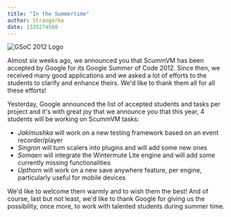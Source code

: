 ```yaml
---
title: "In the Summertime"
author: Strangerke
date: 1335274560
---
```


![GSoC 2012 Logo](/data/news/GSOC_12_logo.png)

Almost six weeks ago, we announced you that ScummVM has been accepted by Google for its Google Summer of Code 2012. Since then, we received many good applications and we asked a lot of efforts to the students to clarify and enhance theirs. We'd like to thank them all for all these efforts!

Yesterday, Google announced the list of accepted students and tasks per project and it's with great joy that we announce you that this year, 4 students will be working on ScummVM tasks:

*   *Jakimushka* will work on a new testing framework based on an event recorder/player
*   *Singron* will turn scalers into plugins and will add some new ones
*   *Somaen* will integrate the Wintermute Lite engine and will add some currently missing functionalities
*   *Upthorn* will work on a new save anywhere feature, per engine, particularly useful for mobile devices

We'd like to welcome them warmly and to wish them the best! And of course, last but not least, we'd like to thank Google for giving us the possibility, once more, to work with talented students during summer time.
